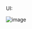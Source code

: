 UI:

![image](https://github.com/MaiNgocChau9/Bard-PyQt/assets/123575751/6641d731-1f6c-4ee1-a915-ef02b598362b)
